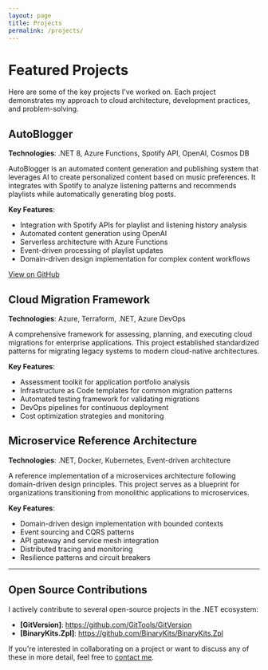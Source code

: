 ```yaml
---
layout: page
title: Projects
permalink: /projects/
---
```


# Featured Projects

Here are some of the key projects I've worked on. Each project demonstrates my approach to cloud architecture, development practices, and problem-solving.

## AutoBlogger

**Technologies**: .NET 8, Azure Functions, Spotify API, OpenAI, Cosmos DB

AutoBlogger is an automated content generation and publishing system that leverages AI to create personalized content based on music preferences. It integrates with Spotify to analyze listening patterns and recommends playlists while automatically generating blog posts.

**Key Features**:
- Integration with Spotify APIs for playlist and listening history analysis
- Automated content generation using OpenAI
- Serverless architecture with Azure Functions
- Event-driven processing of playlist updates
- Domain-driven design implementation for complex content workflows

[View on GitHub](https://github.com/DSpirit/AutoBlogger)

## Cloud Migration Framework

**Technologies**: Azure, Terraform, .NET, Azure DevOps

A comprehensive framework for assessing, planning, and executing cloud migrations for enterprise applications. This project established standardized patterns for migrating legacy systems to modern cloud-native architectures.

**Key Features**:
- Assessment toolkit for application portfolio analysis
- Infrastructure as Code templates for common migration patterns
- Automated testing framework for validating migrations
- DevOps pipelines for continuous deployment
- Cost optimization strategies and monitoring

## Microservice Reference Architecture

**Technologies**: .NET, Docker, Kubernetes, Event-driven architecture

A reference implementation of a microservices architecture following domain-driven design principles. This project serves as a blueprint for organizations transitioning from monolithic applications to microservices.

**Key Features**:
- Domain-driven design implementation with bounded contexts
- Event sourcing and CQRS patterns
- API gateway and service mesh integration
- Distributed tracing and monitoring
- Resilience patterns and circuit breakers

---

## Open Source Contributions

I actively contribute to several open-source projects in the .NET ecosystem:

- **[GitVersion]**: https://github.com/GitTools/GitVersion
- **[BinaryKits.Zpl]**: https://github.com/BinaryKits/BinaryKits.Zpl

If you're interested in collaborating on a project or want to discuss any of these in more detail, feel free to [contact me](/about/).
